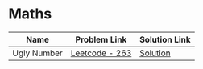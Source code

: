# Maths


| Name       | Problem Link                       | Solution Link                      |
|--------------------|------------------------------------|-----------------------------------|
| Ugly Number          | [Leetcode - 263](https://leetcode.com/problems/ugly-number/description/)                | [Solution](https://github.com/moinhameed27/Ultimate-DSA/blob/main/Maths/Ugly%20Number.cpp)              |  





